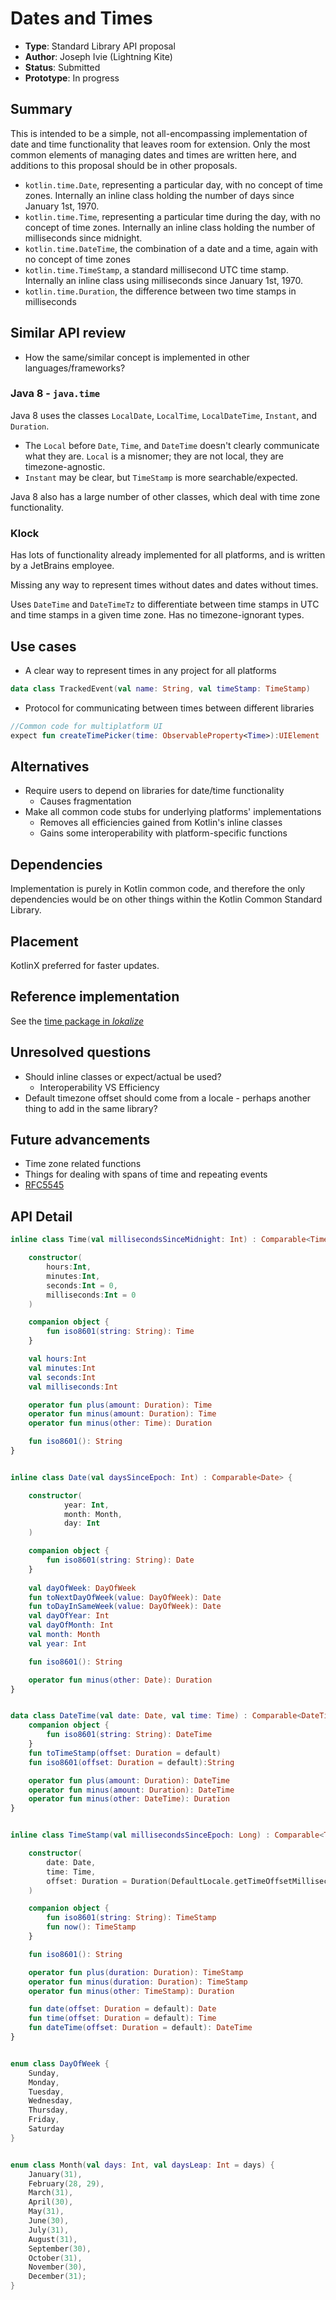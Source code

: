 # Dates and Times

* **Type**: Standard Library API proposal
* **Author**: Joseph Ivie (Lightning Kite)
* **Status**: Submitted
* **Prototype**: In progress


## Summary

This is intended to be a simple, not all-encompassing implementation of date and time functionality that leaves room for extension.  Only the most common elements of managing dates and times are written here, and additions to this proposal should be in other proposals.

- `kotlin.time.Date`, representing a particular day, with no concept of time zones.  Internally an inline class holding the number of days since January 1st, 1970.
- `kotlin.time.Time`, representing a particular time during the day, with no concept of time zones.  Internally an inline class holding the number of milliseconds since midnight.
- `kotlin.time.DateTime`, the combination of a date and a time, again with no concept of time zones
- `kotlin.time.TimeStamp`, a standard millisecond UTC time stamp.  Internally an inline class using milliseconds since January 1st, 1970.
- `kotlin.time.Duration`, the difference between two time stamps in milliseconds


## Similar API review

* How the same/similar concept is implemented in other languages/frameworks?

### Java 8 - `java.time`

Java 8 uses the classes `LocalDate`, `LocalTime`, `LocalDateTime`, `Instant`, and `Duration`.

- The `Local` before `Date`, `Time`, and `DateTime` doesn't clearly communicate what they are.  `Local` is a misnomer; they are not local, they are timezone-agnostic.
- `Instant` may be clear, but `TimeStamp` is more searchable/expected.

Java 8 also has a large number of other classes, which deal with time zone functionality.

### Klock

Has lots of functionality already implemented for all platforms, and is written by a JetBrains employee.

Missing any way to represent times without dates and dates without times.

Uses `DateTime` and `DateTimeTz` to differentiate between time stamps in UTC and time stamps in a given time zone.  Has no timezone-ignorant types.


## Use cases

- A clear way to represent times in any project for all platforms

```kotlin
data class TrackedEvent(val name: String, val timeStamp: TimeStamp)
```

- Protocol for communicating between times between different libraries

```kotlin
//Common code for multiplatform UI
expect fun createTimePicker(time: ObservableProperty<Time>):UIElement
```


## Alternatives

- Require users to depend on libraries for date/time functionality
    - Causes fragmentation
- Make all common code stubs for underlying platforms' implementations
    - Removes all efficiencies gained from Kotlin's inline classes
    - Gains some interoperability with platform-specific functions


## Dependencies

Implementation is purely in Kotlin common code, and therefore the only dependencies would be on other things within the Kotlin Common Standard Library.


## Placement

KotlinX preferred for faster updates.


## Reference implementation

See the [time package in *lokalize*](https://github.com/lightningkite/lokalize/tree/master/src/commonMain/kotlin/com/lightningkite/lokalize/time)


## Unresolved questions

- Should inline classes or expect/actual be used?
    - Interoperability VS Efficiency
- Default timezone offset should come from a locale - perhaps another thing to add in the same library?


## Future advancements

- Time zone related functions
- Things for dealing with spans of time and repeating events
- [RFC5545](https://tools.ietf.org/html/rfc5545)


## API Detail

```kotlin
inline class Time(val millisecondsSinceMidnight: Int) : Comparable<Time> {

    constructor(
        hours:Int,
        minutes:Int,
        seconds:Int = 0,
        milliseconds:Int = 0
    )

    companion object {
        fun iso8601(string: String): Time
    }

    val hours:Int
    val minutes:Int
    val seconds:Int
    val milliseconds:Int

    operator fun plus(amount: Duration): Time
    operator fun minus(amount: Duration): Time
    operator fun minus(other: Time): Duration

    fun iso8601(): String
}


inline class Date(val daysSinceEpoch: Int) : Comparable<Date> {

    constructor(
            year: Int,
            month: Month,
            day: Int
    )

    companion object {
        fun iso8601(string: String): Date
    }
    
    val dayOfWeek: DayOfWeek
    fun toNextDayOfWeek(value: DayOfWeek): Date
    fun toDayInSameWeek(value: DayOfWeek): Date
    val dayOfYear: Int
    val dayOfMonth: Int
    val month: Month
    val year: Int

    fun iso8601(): String

    operator fun minus(other: Date): Duration
}


data class DateTime(val date: Date, val time: Time) : Comparable<DateTime> {
    companion object {
        fun iso8601(string: String): DateTime
    }
    fun toTimeStamp(offset: Duration = default) 
    fun iso8601(offset: Duration = default):String

    operator fun plus(amount: Duration): DateTime
    operator fun minus(amount: Duration): DateTime
    operator fun minus(other: DateTime): Duration
}


inline class TimeStamp(val millisecondsSinceEpoch: Long) : Comparable<TimeStamp> {

    constructor(
        date: Date,
        time: Time,
        offset: Duration = Duration(DefaultLocale.getTimeOffsetMilliseconds())
    )

    companion object {
        fun iso8601(string: String): TimeStamp
        fun now(): TimeStamp
    }

    fun iso8601(): String

    operator fun plus(duration: Duration): TimeStamp
    operator fun minus(duration: Duration): TimeStamp
    operator fun minus(other: TimeStamp): Duration

    fun date(offset: Duration = default): Date
    fun time(offset: Duration = default): Time
    fun dateTime(offset: Duration = default): DateTime
}


enum class DayOfWeek {
    Sunday,
    Monday,
    Tuesday,
    Wednesday,
    Thursday,
    Friday,
    Saturday
}


enum class Month(val days: Int, val daysLeap: Int = days) {
    January(31),
    February(28, 29),
    March(31),
    April(30),
    May(31),
    June(30),
    July(31),
    August(31),
    September(30),
    October(31),
    November(30),
    December(31);
}


```
